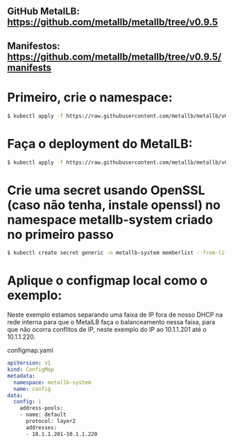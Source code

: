 ## GitHub MetalLB: https://github.com/metallb/metallb/tree/v0.9.5
## Manifestos: https://github.com/metallb/metallb/tree/v0.9.5/manifests

# Primeiro, crie o namespace:
```bash
$ kubectl apply -f https://raw.githubusercontent.com/metallb/metallb/v0.9.5/manifests/namespace.yaml
```
# Faça o deployment do MetalLB:
```bash
$ kubectl apply -f https://raw.githubusercontent.com/metallb/metallb/v0.9.5/manifests/metallb.yaml
```
# Crie uma secret usando OpenSSL (caso não tenha, instale openssl) no namespace metallb-system criado no primeiro passo
```bash
$ kubectl create secret generic -n metallb-system memberlist --from-literal=secretkey="$(openssl rand -base64 128)"
```
# Aplique o configmap local como o exemplo:
Neste exemplo estamos separando uma faixa de IP fora de nosso DHCP na rede interna para que o MetalLB faça o balanceamento nessa faixa, para que não ocorra conflitos de IP, neste exemplo do IP ao 10.1.1.201 até o 10.1.1.220.

configmap.yaml
```yaml
apiVersion: v1
kind: ConfigMap
metadata:
  namespace: metallb-system
  name: config
data:
  config: |
    address-pools:
    - name: default
      protocol: layer2
      addresses:
      - 10.1.1.201-10.1.1.220        
```